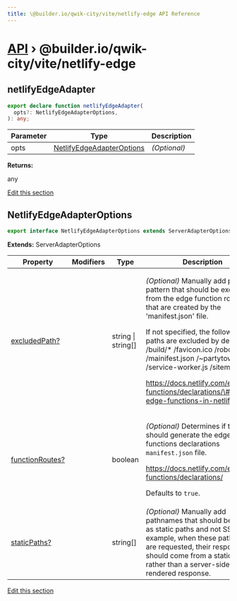 ```yaml
---
title: \@builder.io/qwik-city/vite/netlify-edge API Reference
---
```


# [API](/api) &rsaquo; @builder.io/qwik-city/vite/netlify-edge

## netlifyEdgeAdapter

```typescript
export declare function netlifyEdgeAdapter(
  opts?: NetlifyEdgeAdapterOptions,
): any;
```

| Parameter | Type                                                    | Description  |
| --------- | ------------------------------------------------------- | ------------ |
| opts      | [NetlifyEdgeAdapterOptions](#netlifyedgeadapteroptions) | _(Optional)_ |

**Returns:**

any

[Edit this section](https://github.com/BuilderIO/qwik/tree/main/packages/qwik-city/adapters/netlify-edge/vite/index.ts)

## NetlifyEdgeAdapterOptions

```typescript
export interface NetlifyEdgeAdapterOptions extends ServerAdapterOptions
```

**Extends:** ServerAdapterOptions

| Property             | Modifiers | Type               | Description                                                                                                                                                                                                                                                                                                                                                                                                                   |
| -------------------- | --------- | ------------------ | ----------------------------------------------------------------------------------------------------------------------------------------------------------------------------------------------------------------------------------------------------------------------------------------------------------------------------------------------------------------------------------------------------------------------------- |
| [excludedPath?](#)   |           | string \| string[] | <p>_(Optional)_ Manually add path pattern that should be excluded from the edge function routes that are created by the 'manifest.json' file.</p><p>If not specified, the following paths are excluded by default: /build/\* /favicon.ico /robots.txt /mainifest.json /\~partytown/\* /service-worker.js /sitemap.xml</p><p>https://docs.netlify.com/edge-functions/declarations/\#declare-edge-functions-in-netlify-toml</p> |
| [functionRoutes?](#) |           | boolean            | <p>_(Optional)_ Determines if the build should generate the edge functions declarations <code>manifest.json</code> file.</p><p>https://docs.netlify.com/edge-functions/declarations/</p><p>Defaults to <code>true</code>.</p>                                                                                                                                                                                                 |
| [staticPaths?](#)    |           | string[]           | _(Optional)_ Manually add pathnames that should be treated as static paths and not SSR. For example, when these pathnames are requested, their response should come from a static file, rather than a server-side rendered response.                                                                                                                                                                                          |

[Edit this section](https://github.com/BuilderIO/qwik/tree/main/packages/qwik-city/adapters/netlify-edge/vite/index.ts)
